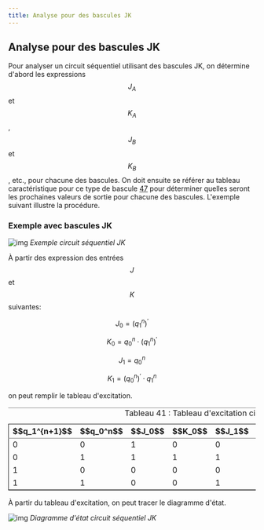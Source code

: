 ```yaml
---
title: Analyse pour des bascules JK
---
```


## Analyse pour des bascules JK

Pour analyser un circuit séquentiel utilisant des bascules JK, on
détermine d'abord les expressions $$J_A$$ et $$K_A$$, $$J_B$$ et
$$K_B$$, etc., pour chacune des bascules. On doit ensuite se référer
au tableau caractéristique pour ce type de bascule [47](#org43c5ee1) pour
déterminer quelles seront les prochaines valeurs de sortie pour
chacune des bascules. L'exemple suivant illustre la procédure.

### Exemple avec bascules JK

![img]({{site.baseurl}}/img/seq_JK.svg "Exemple circuit séquentiel JK")
*Exemple circuit séquentiel JK*

À partir des expression des entrées $$J$$ et $$K$$ suivantes:

$$ J_0 = (q_1^{n})^\prime $$

$$ K_0 = q_0^{n} \cdot (q_1^{n})^\prime $$

$$ J_1 = q_0^{n} $$

$$ K_1 = (q_0^{n})^\prime \cdot q_1^{n} $$

on peut remplir le tableau d'excitation.

<table id="orgd626e95" border="2" cellspacing="0" cellpadding="6" rules="groups" frame="hsides">
<caption class="t-above"><span class="table-number">Tableau 41 :</span> Tableau d'excitation circuit séquentiel JK</caption>

<colgroup>
<col  class="org-right" />

<col  class="org-right" />

<col  class="org-right" />

<col  class="org-right" />

<col  class="org-right" />

<col  class="org-right" />

<col  class="org-left" />

<col  class="org-right" />

<col  class="org-right" />
</colgroup>
<thead>
<tr>
<th scope="col" class="org-right">$$q_1^{n+1}$$</th>
<th scope="col" class="org-right">$$q_0^n$$</th>
<th scope="col" class="org-right">$$J_0$$</th>
<th scope="col" class="org-right">$$K_0$$</th>
<th scope="col" class="org-right">$$J_1$$</th>
<th scope="col" class="org-right">$$K_1$$</th>
<th scope="col" class="org-left">&#xa0;</th>
<th scope="col" class="org-right">$$q_1^{n+1}$$</th>
<th scope="col" class="org-right">$$q_0^{n+1}$$</th>
</tr>
</thead>

<tbody>
<tr>
<td class="org-right">0</td>
<td class="org-right">0</td>
<td class="org-right">1</td>
<td class="org-right">0</td>
<td class="org-right">0</td>
<td class="org-right">0</td>
<td class="org-left">&#xa0;</td>
<td class="org-right">0</td>
<td class="org-right">1</td>
</tr>


<tr>
<td class="org-right">0</td>
<td class="org-right">1</td>
<td class="org-right">1</td>
<td class="org-right">1</td>
<td class="org-right">1</td>
<td class="org-right">0</td>
<td class="org-left">&#xa0;</td>
<td class="org-right">1</td>
<td class="org-right">0</td>
</tr>


<tr>
<td class="org-right">1</td>
<td class="org-right">0</td>
<td class="org-right">0</td>
<td class="org-right">0</td>
<td class="org-right">0</td>
<td class="org-right">1</td>
<td class="org-left">&#xa0;</td>
<td class="org-right">0</td>
<td class="org-right">0</td>
</tr>


<tr>
<td class="org-right">1</td>
<td class="org-right">1</td>
<td class="org-right">0</td>
<td class="org-right">0</td>
<td class="org-right">1</td>
<td class="org-right">0</td>
<td class="org-left">&#xa0;</td>
<td class="org-right">1</td>
<td class="org-right">1</td>
</tr>
</tbody>
</table>

À partir du tableau d'excitation, on peut tracer le diagramme d'état.

![img]({{site.baseurl}}/img/seq_JKb_FSM.svg "Diagramme d'état circuit séquentiel JK")
*Diagramme d'état circuit séquentiel JK*


